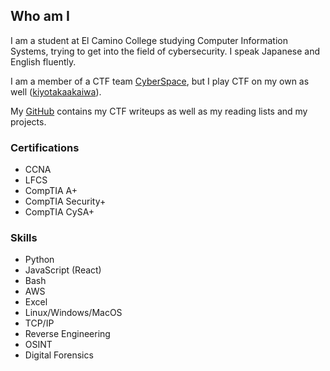 ## Who am I

I am a student at El Camino College studying Computer Information Systems, trying to get into the field of cybersecurity.
I speak Japanese and English fluently.

I am a member of a CTF team [CyberSpace](https://ctftime.org/team/116280/), but I play CTF on my own as well ([kiyotakaakaiwa](https://ctftime.org/team/181501)).

My [GitHub](https://github.com/kiyotaka-akaiwa) contains my CTF writeups as well as my reading lists and my projects.


### Certifications

- CCNA
- LFCS
- CompTIA A+
- CompTIA Security+
- CompTIA CySA+


### Skills

- Python
- JavaScript (React)
- Bash
- AWS
- Excel
- Linux/Windows/MacOS
- TCP/IP
- Reverse Engineering
- OSINT
- Digital Forensics